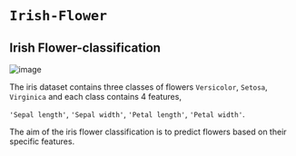 # `Irish-Flower`
## **Irish Flower-classification**

![image](https://user-images.githubusercontent.com/91780318/236691914-334002e9-ed44-4fef-a28a-542377354789.png)

The iris dataset contains three classes of flowers `Versicolor`, `Setosa`, `Virginica` and each class contains 4 features, 

`'Sepal length'`, `'Sepal width'`, `'Petal length'`, `'Petal width'`. 

The aim of the iris flower classification is to predict flowers based on their specific features.
